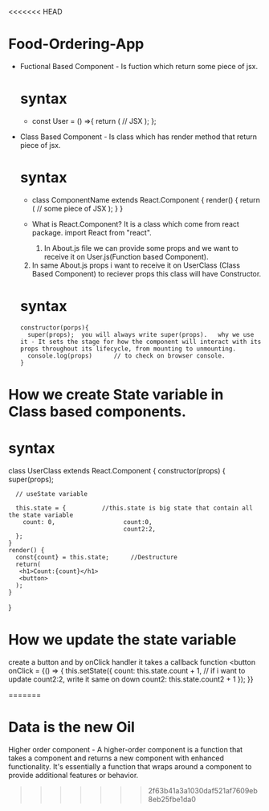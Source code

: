 <<<<<<< HEAD
# Food-Ordering-App

- Fuctional Based Component - Is fuction which return some piece of jsx.
  # syntax 
   - const User = () =>{
    return (
        // JSX
    );
   };

- Class Based Component - Is class which has render method that return piece of jsx.
  # syntax 
   - class ComponentName extends React.Component {
    render() {
      return (
        // some piece of JSX 
      );
    }
   }
   - What is React.Component? It is a class which come from react package.
     import React from "react".

     1. In About.js file we can provide some props and we want to receive it on User.js(Function based Component). 
    
    2. In same About.js props i want to receive it on UserClass (Class Based Component) to reciever props this class will have Constructor.
    # syntax 
      constructor(porps){
        super(props);  you will always write super(props).   why we use it - It sets the stage for how the component will interact with its props throughout its lifecycle, from mounting to unmounting.       
        console.log(props)      // to check on browser console.
      }

# How we create State variable in Class based components.

  # syntax
   class UserClass extends React.Component {
    constructor(props) {
      super(props);

      // useState variable 
      
      this.state = {          //this.state is big state that contain all the state variable
        count: 0,                   count:0,
                                    count2:2,
      };                           
    }
    render() {
      const{count} = this.state;      //Destructure 
      return( 
       <h1>Count:{count}</h1>
       <button>
      );
    }
   }

 # How we update the state variable 
 create a button and by onClick handler it takes a callback function
 <button onClick = {() => {
    this.setState({
      count: this.state.count + 1,          // if i want to update count2:2, write it same on down
                                              count2: this.state.count2 + 1
    });
 }}
 >
=======
# Data is the new Oil
Higher order component - A higher-order component is a function that takes a component and returns a new component with enhanced functionality. It's essentially a function that wraps around a component to provide additional features or behavior.
>>>>>>> 2f63b41a3a1030daf521af7609eb8eb25fbe1da0
